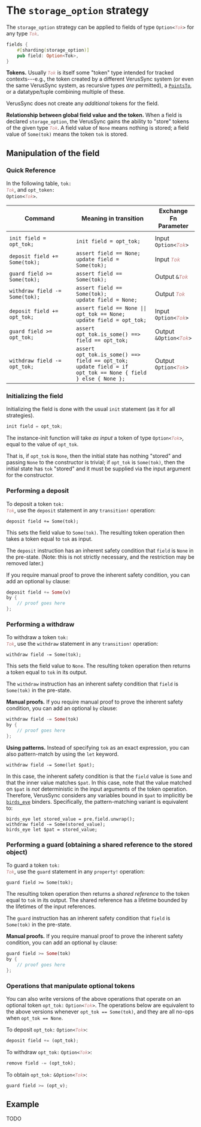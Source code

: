 # The `storage_option` strategy

The `storage_option` strategy can be applied to fields of type <code>Option&lt;<span style="font-style: italic; color: #c08080">Tok</span>&gt;</code>
for any type <code><span style="font-style: italic; color: #c08080">Tok</span></code>.

```rust
fields {
    #[sharding(storage_option)]
    pub field: Option<Tok>,
}
```

**Tokens.**
Usually <code><span style="font-style: italic; color: #c08080">Tok</span></code> is itself some "token" type intended for tracked
contexts---e.g., the token created by a different VerusSync system
(or even the same VerusSync system, as recursive types _are_ permitted),
a [`PointsTo`](https://verus-lang.github.io/verus/verusdoc/vstd/raw_ptr/struct.PointsTo.html),
or a datatype/tuple combining multiple of these.

VerusSync does not create any _additional_ tokens for the field.

**Relationship between global field value and the token.**
When a field is declared `storage_option`, the VerusSync gains the ability to "store"
tokens of the given type <code><span style="font-style: italic; color: #c08080">Tok</span></code>. A field value of `None` means nothing is stored;
a field value of `Some(tok)` means the token `tok` is stored.

## Manipulation of the field

### Quick Reference

In the following table, <code>tok: <span style="font-style: italic; color: #c08080">Tok</span></code>, and <code>opt_token: Option&lt;<span style="font-style: italic; color: #c08080">Tok</span>&gt;</code>.

<div class="table-wrapper" style="font-size: 13px"><table>
  <colgroup>
     <col span="1" style="width: 40%;">
     <col span="1" style="width: 45%;">
     <col span="1" style="width: 15%;">
  </colgroup>
  <thead>
    <tr>
      <th>Command</th>
      <th>Meaning in transition</th>
      <th>Exchange Fn Parameter</th>
    </tr>
  </thead>
  <tbody>
    <tr><td></td><td></td><td></td></tr>
    <tr>
      <td><code>init field = opt_tok;</code></td>
      <td><code>init field = opt_tok;</code></td>
      <td>Input <code>Option&lt;<span style="font-style: italic; color: #c08080">Tok</span>&gt;</code></td>
    </tr> <tr>
      <td><code>deposit field += Some(tok);</code></td>
      <td><code>assert field == None;</code><br><code>update field = Some(tok);</code></td>
      <td>Input <code><span style="font-style: italic; color: #c08080">Tok</span></code></td>
    </tr> <tr>
      <td><code>guard field &gt;= Some(tok);</code></td>
      <td><code>assert field == Some(tok);</code></td>
      <td>Output <code>&amp;<span style="font-style: italic; color: #c08080">Tok</span></code></td>
    </tr> <tr>
      <td><code>withdraw field -= Some(tok);</code></td>
      <td><code>assert field == Some(tok);</code><br><code>update field = None;</code></td>
      <td>Output <code><span style="font-style: italic; color: #c08080">Tok</span></code></td>
    </tr> <tr>
      <td><code>deposit field += opt_tok;</code></td>
      <td><code>assert field == None || opt_tok == None;</code><br><code>update field = opt_tok;</code></td>
      <td>Input <code>Option&lt;<span style="font-style: italic; color: #c08080">Tok</span>&gt;</code></td>
    </tr> <tr>
      <td><code>guard field &gt;= opt_tok;</code></td>
      <td><code>assert opt_tok.is_some() ==> field == opt_tok;</code></td>
      <td>Output <code>&amp;Option&lt;<span style="font-style: italic; color: #c08080">Tok</span>&gt;</code></td>
    </tr> <tr>
      <td><code>withdraw field -= opt_tok;</code></td>
      <td><code>assert opt_tok.is_some() ==> field == opt_tok;</code><br><code>update field = if opt_tok == None { field } else { None };</code></td>
      <td>Output <code>Option&lt;<span style="font-style: italic; color: #c08080">Tok</span>&gt;</code></td>
    </tr>
  </tbody>
</table></div>

### Initializing the field

Initializing the field is done with the usual `init` statement (as it for all strategies).

```rust
init field = opt_tok;
```

The instance-init function will take _as input_ a token of type <code>Option&lt;<span style="font-style: italic; color: #c08080">Tok</span>&gt;</code>,
equal to the value of `opt_tok`.

That is, if `opt_tok` is `None`, then the initial state has nothing "stored" and passing `None` to the constructor is trivial;
if `opt_tok` is `Some(tok)`, then the initial state has `tok` "stored" and it must be supplied via the input argument for the constructor.

### Performing a deposit

To deposit a token <code>tok: <span style="font-style: italic; color: #c08080">Tok</span></code>, use the `deposit` statement in any `transition!` operation:

```
deposit field += Some(tok);
```

This sets the field value to `Some(tok)`. The resulting token operation then takes a token equal to `tok` as input.

The `deposit` instruction has an inherent safety condition that `field` is `None` in the pre-state. (Note: this is not strictly necessary, and the restriction may be removed later.)

If you require manual proof to prove the inherent safety condition, you can add
an optional `by` clause:

```rust
deposit field += Some(v)
by {
    // proof goes here
};
```

### Performing a withdraw

To withdraw a token <code>tok: <span style="font-style: italic; color: #c08080">Tok</span></code>, use the `withdraw` statement in any `transition!` operation:

```
withdraw field -= Some(tok);
```

This sets the field value to `None`. The resulting token operation then returns a token
equal to `tok` in its output.

The `withdraw` instruction has an inherent safety condition that `field` is `Some(tok)` in the pre-state.

**Manual proofs.** If you require manual proof to prove the inherent safety condition, you can add
an optional `by` clause:

```rust
withdraw field -= Some(tok)
by {
    // proof goes here
};
```

**Using patterns.** Instead of specifying `tok` as an exact expression, you can also pattern-match
by using the `let` keyword.

```
withdraw field -= Some(let $pat);
```

In this case, the inherent safety condition is that the `field` value is `Some` and that
the inner value matches `$pat`. In this case, note that the value matched on `$pat` is
_not_ deterministic in the input arguments of the token operation. Therefore,
VerusSync considers any variables bound in `$pat` to implicitly be [`birds_eye`](./birds_eye.md)
binders. Specifically, the pattern-matching variant is equivalent to:

```
birds_eye let stored_value = pre.field.unwrap();
withdraw field -= Some(stored_value);
birds_eye let $pat = stored_value;
```

### Performing a guard (obtaining a shared reference to the stored object)

To guard a token <code>tok: <span style="font-style: italic; color: #c08080">Tok</span></code>, use the `guard` statement in any `property!` operation:

```
guard field >= Some(tok);
```

The resulting token operation then returns a _shared reference_ to the token
equal to `tok` in its output. The shared reference has a lifetime bounded by the lifetimes
of the input references.

The `guard` instruction has an inherent safety condition that `field` is `Some(tok)` in the pre-state.

**Manual proofs.** If you require manual proof to prove the inherent safety condition, you can add
an optional `by` clause:

```rust
guard field >= Some(tok)
by {
    // proof goes here
};
```

### Operations that manipulate optional tokens

You can also write versions of the above operations that operate on an optional token
`opt_tok:` <code>Option&lt;<span style="font-style: italic; color: #c08080">Tok</span>&gt;</code>.
The operations below are equivalent to the above versions whenever `opt_tok == Some(tok)`,
and they are all no-ops when `opt_tok == None`.

To deposit `opt_tok:` <code>Option&lt;<span style="font-style: italic; color: #c08080">Tok</span>&gt;</code>:

```rust
deposit field += (opt_tok);
```

To withdraw `opt_tok:` <code>Option&lt;<span style="font-style: italic; color: #c08080">Tok</span>&gt;</code>:

```rust
remove field -= (opt_tok);
```

To obtain `opt_tok:` <code>&amp;Option&lt;<span style="font-style: italic; color: #c08080">Tok</span>&gt;</code>:

```rust
guard field >= (opt_v);
```

## Example

TODO
